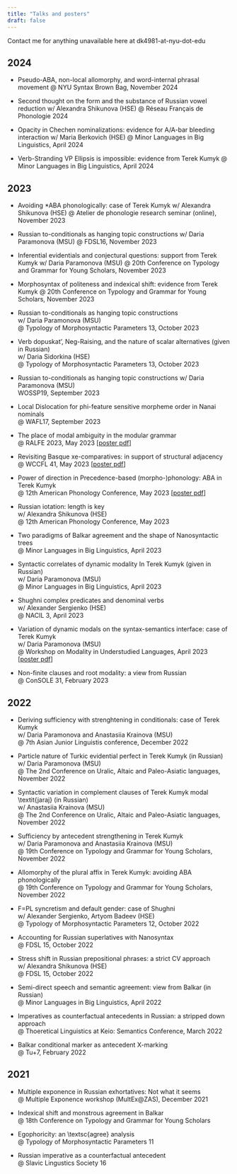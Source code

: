 ```yaml
---
title: "Talks and posters"
draft: false
---
```

Contact me for anything unavailable here at dk4981-at-nyu-dot-edu

## 2024

+ Pseudo-ABA, non-local allomorphy, and word-internal phrasal movement 
@ NYU Syntax Brown Bag, November 2024

+ Second thought on the form and the substance of Russian vowel reduction 
w/ Alexandra Shikunova (HSE) 
@ Réseau Français de Phonologie 2024

+ Opacity in Chechen nominalizations: evidence for A/A-bar bleeding interaction 
w/ Maria Berkovich (HSE) 
@ Minor Languages in Big Linguistics, April 2024

+ Verb-Stranding VP Ellipsis is impossible: evidence from Terek Kumyk 
@ Minor Languages in Big Linguistics, April 2024 

## 2023

+ Avoiding *ABA phonologically: case of Terek Kumyk
w/ Alexandra Shikunova (HSE)
@ Atelier de phonologie research seminar (online), November 2023

+ Russian to-conditionals as hanging topic constructions
w/ Daria Paramonova (MSU)
@ FDSL16, November 2023

+ Inferential evidentials and conjectural questions: support from Terek Kumyk
w/ Daria Paramonova (MSU)
@ 20th Conference on Typology and Grammar for Young Scholars, November 2023

+ Morphosyntax of politeness and indexical shift: evidence from Terek Kumyk
@ 20th Conference on Typology and Grammar for Young Scholars, November 2023

+ Russian to-conditionals as hanging topic constructions  
w/ Daria Paramonova (MSU)  
@ Typology of Morphosyntactic Parameters 13, October 2023

+ Verb dopuskat’, Neg-Raising, and the nature of scalar alternatives (given in Russian)  
w/ Daria Sidorkina (HSE)  
@ Typology of Morphosyntactic Parameters 13, October 2023

+ Russian to-conditionals as hanging topic constructions
w/ Daria Paramonova (MSU)  
WOSSP19, September 2023

+ Local Dislocation for phi-feature sensitive morpheme order in Nanai nominals  
@ WAFL17, September 2023

+ The place of modal ambiguity in the modular grammar  
@ RALFE 2023, May 2023 [[poster pdf](Ralfe2023.pdf)] 

+ Revisiting Basque xe-comparatives: in support of structural adjacency  
@ WCCFL 41, May 2023 [[poster pdf](wccfl41.pdf)]

+ Power of direction in Precedence-based (morpho-)phonology: ABA in Terek Kumyk  
@ 12th American Phonology Conference, May 2023 [[poster pdf](Naphcxii.pdf)] 

+ Russian iotation: length is key  
w/ Alexandra Shikunova (HSE)  
@ 12th American Phonology Conference, May 2023

+ Two paradigms of Balkar agreement and the shape of Nanosyntactic trees  
@ Minor Languages in Big Linguistics, April 2023

+ Syntactic correlates of dynamic modality In Terek Kumyk (given in Russian)  
w/ Daria Paramonova (MSU)  
@ Minor Languages in Big Linguistics, April 2023

+ Shughni complex predicates and denominal verbs  
w/ Alexander Sergienko (HSE)  
@ NACIL 3, April 2023

+ Variation of dynamic modals on the syntax-semantics interface: case of Terek Kumyk  
w/ Daria Paramonova (MSU)  
@ Workshop on Modality in Understudied Languages, April 2023 [[poster pdf](Wmul2023.pdf)] 

+ Non-finite clauses and root modality: a view from Russian  
@ ConSOLE 31, February 2023

## 2022

+ Deriving sufficiency with strenghtening in conditionals: case of Terek Kumyk  
w/ Daria Paramonova and Anastasiia Krainova (MSU)  
@ 7th Asian Junior Linguistis conference, December 2022

+ Particle nature of Turkic evidential perfect in Terek Kumyk (in Russian)  
w/ Daria Paramonova (MSU)  
@ The 2nd Conference on Uralic, Altaic and Paleo-Asiatic languages, November 2022

+ Syntactic variation in complement clauses of Terek Kumyk modal \textit{jaraj} (in Russian)  
w/ Anastasiia Krainova (MSU)  
@ The 2nd Conference on Uralic, Altaic and Paleo-Asiatic languages, November 2022

+ Sufficiency by antecedent strengthening in Terek Kumyk  
w/ Daria Paramonova and Anastasiia Krainova (MSU)  
@ 19th Conference on Typology and Grammar for Young Scholars, November 2022

+ Allomorphy of the plural affix in Terek Kumyk: avoiding ABA phonologically  
@ 19th Conference on Typology and Grammar for Young Scholars, November 2022

+ F=PL syncretism and default gender: case of Shughni  
w/ Alexander Sergienko, Artyom Badeev (HSE)  
@ Typology of Morphosyntactic Parameters 12, October 2022

+ Accounting for Russian superlatives with Nanosyntax  
@ FDSL 15, October 2022

+ Stress shift in Russian prepositional phrases: a strict CV approach  
w/ Alexandra Shikunova (HSE)  
@ FDSL 15, October 2022

+ Semi-direct speech and semantic agreement: view from Balkar (in Russian)  
@ Minor Languages in Big Linguistics, April 2022

+ Imperatives as counterfactual antecedents in Russian: a stripped down approach  
@ Thoeretical Linguistics at Keio: Semantics Conference, March 2022

+ Balkar conditional marker as antecedent X-marking  
@ Tu+7, February 2022

## 2021

+ Multiple exponence in Russian exhortatives: Not what it seems  
@ Multiple Exponence workshop (MultEx@ZAS), December 2021

+ Indexical shift and monstrous agreement in Balkar  
@ 18th Conference on Typology and Grammar for Young Scholars

+ Egophoricity: an \textsc{agree} analysis  
@ Typology of Morphosyntactic Parameters 11

+ Russian imperative as a counterfactual antecedent  
@ Slavic Lingustics Society 16

